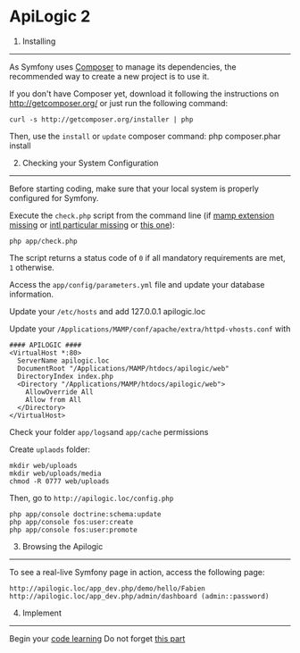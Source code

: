 ApiLogic 2
==========

1) Installing
-------------

As Symfony uses [Composer][1] to manage its dependencies, the recommended way
to create a new project is to use it.

If you don't have Composer yet, download it following the instructions on
http://getcomposer.org/ or just run the following command:

    curl -s http://getcomposer.org/installer | php

Then, use the `install` or `update` composer command:
    php composer.phar install

2) Checking your System Configuration
-------------------------------------

Before starting coding, make sure that your local system is properly
configured for Symfony.

Execute the `check.php` script from the command line (if [mamp extension missing][2] or [intl particular missing][3] or [this one][4]):

    php app/check.php

The script returns a status code of `0` if all mandatory requirements are met,
`1` otherwise.

Access the `app/config/parameters.yml` file and update your database information.

Update your `/etc/hosts` and add
    127.0.0.1 apilogic.loc

Update your `/Applications/MAMP/conf/apache/extra/httpd-vhosts.conf` with

    #### APILOGIC ####
    <VirtualHost *:80>
      ServerName apilogic.loc
      DocumentRoot "/Applications/MAMP/htdocs/apilogic/web"
      DirectoryIndex index.php
      <Directory "/Applications/MAMP/htdocs/apilogic/web">
        AllowOverride All
        Allow from All
      </Directory>
    </VirtualHost>

Check your folder `app/logs`and `app/cache` permissions

Create `uplaods` folder:

    mkdir web/uploads
    mkdir web/uploads/media
    chmod -R 0777 web/uploads

Then, go to `http://apilogic.loc/config.php`

    php app/console doctrine:schema:update
    php app/console fos:user:create
    php app/console fos:user:promote

3) Browsing the Apilogic
--------------------------------

To see a real-live Symfony page in action, access the following page:

    http://apilogic.loc/app_dev.php/demo/hello/Fabien
    http://apilogic.loc/app_dev.php/admin/dashboard (admin::password)

4) Implement
--------------------------------

Begin your [code learning][5] 
Do not forget [this part][6]

[1]:  http://getcomposer.org/
[2]:  http://stackoverflow.com/a/14135950
[3]:  http://thoomtech.com/post/15366294744/mamp-intl-lion
[4]:  http://sunny.chotai.uk.com/?p=2
[5]:  http://symfony.com/doc/master/book/page_creation.html
[6]:  http://sonata-project.org/bundles/admin/2-1/doc/reference/security.html#usage